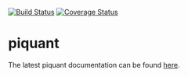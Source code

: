 [![Build Status](https://travis-ci.org/lweasel/piquant.svg?branch=master)](https://travis-ci.org/lweasel/piquant)
[![Coverage Status](https://coveralls.io/repos/lweasel/piquant/badge.png?branch=master)](https://coveralls.io/r/lweasel/piquant?branch=master)

piquant
=======

The latest piquant documentation can be found [here](http://piquant.readthedocs.org/).
